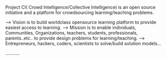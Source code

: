 Project CI( Crowd Intelligence/Collective Intelligence) is an open source initiative and a platform for crowdsourcing learning/teaching problems.

--> Vision is to build worldclass opensource learning platform to provide easiest access to learning.
--> Mission is to enable individuals, Communities, Organizations, teachers, students, professionals, parents..etc.. to provide design problems for learning/teaching.
--> Entrepreneurs, hackers, coders, scientists to solve/build solution models...

...........
